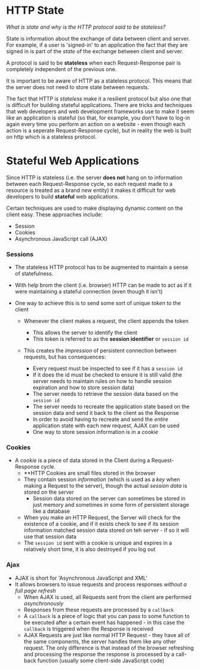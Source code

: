 # HTTP State

*What is state and why is the HTTP protocol said to be stateless?*

State is information about the exchange of data between client and server. For example, if a user is 'signed-in' to an application the fact that they are signed in is part of the *state* of the exchange between client and server.

A protocol is said to be **stateless** when each Request-Response pair is completely independent of the previous one.

It is important to be aware of HTTP as a stateless protocol. This means that the server does not need to store state between requests. 

The fact that HTTP is *stateless* make it a resilient protocol but also one that is difficult for building stateful applications. There are tricks and techniques that web developers and web development frameworks use to make it seem like an application is stateful (so that, for example, you don't have to log-in again every time you perform an action on a website - even though each action is a seperate Request-Response cycle), but in reality the web is built on http which is a stateless protocol.

# Stateful Web Applications

Since HTTP is stateless (i.e. the server **does not** hang on to information between each Request-Response cycle, so each request made to a resource is treated as a brand new entity) it makes it difficult for web developers to build **stateful** web applications.

Certain techniques are used to make displaying dynamic content on the client easy. These approaches include:

  * Session
  * Cookies
  * Asynchronous JavaScript call (AJAX)

### Sessions

  * The stateless HTTP protocol has to be augmented to maintain a sense of statefulness.

  * With help brom the client (i.e. browser) HTTP can be made to act as if it were maintaining a stateful connection (even though it isn't)

  * One way to achieve this is to send some sort of unique *token* to the client

    * Whenever the client makes a request, the client appends the token
      * This allows the server to identify the client
      * This token is referred to as the **session identifier** or `session id`

    * This creates the *impression* of persistent connection between requests, but has consequences:
      
      * Every request must be inspected to see if it has a `session id`
      * If it does the id must be checked to ensure it is still valid (the server needs to maintain rules on how to handle session expiration and how to store session data)
      * The server needs to retrieve the session data based on the `session id`
      * The server needs to recreate the application state based on the session data and send it back to the client as the Response
      * In order to avoid having to recreate and send the *entire* application state with each new request, AJAX can be used
      * One way to store session information is in a *cookie*

### Cookies

  * A *cookie* is a piece of data stored in the Client during a Request-Response cycle.
    * **HTTP Cookies are small files stored in the browser
    * They contain session *information* (which is used as a *key* when making a Request to the server), though the actual *session data* is stored on the server
      * Session data stored on the server can sometimes be stored in just memory and sometimes in some form of persistent storage like a database
    * When you make an HTTP Request, the Server will check for the existence of a cookie, and if it exists check to see if its session information matched session data stored on teh server - if so it will use that session data
    * The `session id` sent with a cookie is unique and expires in a relatively short time, it is also destroyed if you log out

### Ajax

  * AJAX is short for 'Asynchronous JavaScript and XML'
  * It allows browsers to issue requests and process responses *without a full page refresh*
    * When AJAX is used, all Requests sent from the client are performed *asynchronously*
    * Responses from these requests are processed by a `callback`
    * A `callback` is a piece of logic that you can pass to some function to be executed after a certain event has happened - in this case the `callback` is triggered when the Response is received
    * AJAX Requests are just like normal HTTP Request - they have all of the same components, the server handles them like any other request. The only difference is that instead of the browser refreshing and processing the response the response is processed by a call-back function (usually some client-side JavaScript code)
